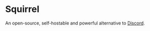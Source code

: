 # Squirrel

An open-source, self-hostable and powerful alternative to [Discord](https://discordapp.com).

